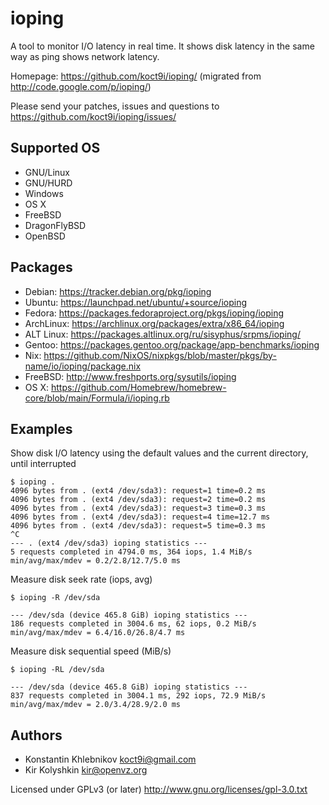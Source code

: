 ioping
======

A tool to monitor I/O latency in real time.
It shows disk latency in the same way as ping shows network latency.

Homepage: https://github.com/koct9i/ioping/
(migrated from http://code.google.com/p/ioping/)

Please send your patches, issues and questions to
https://github.com/koct9i/ioping/issues/

Supported OS
------------

* GNU/Linux
* GNU/HURD
* Windows
* OS X
* FreeBSD
* DragonFlyBSD
* OpenBSD

Packages
--------

* Debian: https://tracker.debian.org/pkg/ioping
* Ubuntu: https://launchpad.net/ubuntu/+source/ioping
* Fedora: https://packages.fedoraproject.org/pkgs/ioping/ioping
* ArchLinux: https://archlinux.org/packages/extra/x86_64/ioping
* ALT Linux: https://packages.altlinux.org/ru/sisyphus/srpms/ioping/
* Gentoo: https://packages.gentoo.org/package/app-benchmarks/ioping
* Nix: https://github.com/NixOS/nixpkgs/blob/master/pkgs/by-name/io/ioping/package.nix
* FreeBSD: http://www.freshports.org/sysutils/ioping
* OS X: https://github.com/Homebrew/homebrew-core/blob/main/Formula/i/ioping.rb

Examples
--------

Show disk I/O latency using the default values and the current directory, until interrupted

```
$ ioping .
4096 bytes from . (ext4 /dev/sda3): request=1 time=0.2 ms
4096 bytes from . (ext4 /dev/sda3): request=2 time=0.2 ms
4096 bytes from . (ext4 /dev/sda3): request=3 time=0.3 ms
4096 bytes from . (ext4 /dev/sda3): request=4 time=12.7 ms
4096 bytes from . (ext4 /dev/sda3): request=5 time=0.3 ms
^C
--- . (ext4 /dev/sda3) ioping statistics ---
5 requests completed in 4794.0 ms, 364 iops, 1.4 MiB/s
min/avg/max/mdev = 0.2/2.8/12.7/5.0 ms
```

Measure disk seek rate (iops, avg)

```
$ ioping -R /dev/sda

--- /dev/sda (device 465.8 GiB) ioping statistics ---
186 requests completed in 3004.6 ms, 62 iops, 0.2 MiB/s
min/avg/max/mdev = 6.4/16.0/26.8/4.7 ms
```

Measure disk sequential speed (MiB/s)

```
$ ioping -RL /dev/sda

--- /dev/sda (device 465.8 GiB) ioping statistics ---
837 requests completed in 3004.1 ms, 292 iops, 72.9 MiB/s
min/avg/max/mdev = 2.0/3.4/28.9/2.0 ms
```

Authors
-------

* Konstantin Khlebnikov <koct9i@gmail.com>
* Kir Kolyshkin <kir@openvz.org>

Licensed under GPLv3 (or later) <http://www.gnu.org/licenses/gpl-3.0.txt>

